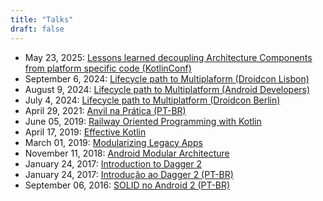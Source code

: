 ```yaml
---
title: "Talks"
draft: false
---
```


- May 23, 2025: [Lessons learned decoupling Architecture Components from platform specific code (KotlinConf)](https://youtu.be/jDz_yNZkEzk)
- September 6, 2024: [Lifecycle path to Multiplaform (Droidcon Lisbon)](https://youtu.be/Fd7jJaMN968)
- August 9, 2024: [Lifecycle path to Multiplatform (Android Developers)](https://www.youtube.com/watch?v=k1PIzEIO6jo)
- July 4, 2024: [Lifecycle path to Multiplatform (Droidcon Berlin)](https://www.droidcon.com/2024/08/30/androidx-lifecycles-path-to-multiplatform)
- April 29, 2021: [Anvil na Prática (PT-BR)](https://www.youtube.com/watch?v=AVZlStXTJJg)
- June 05, 2019: [Railway Oriented Programming with Kotlin](https://speakerdeck.com/marcellogalhardo/railway-oriented-programming-with-kotlin)
- April 17, 2019: [Effective Kotlin](https://speakerdeck.com/marcellogalhardo/effective-kotlin)
- March 01, 2019: [Modularizing Legacy Apps](https://speakerdeck.com/marcellogalhardo/modularizing-legacy-apps)
- November 11, 2018: [Android Modular Architecture](https://speakerdeck.com/marcellogalhardo/android-modular-architecture)
- January 24, 2017: [Introduction to Dagger 2](https://speakerdeck.com/marcellogalhardo/introduction-to-dagger-2)
- January 24, 2017: [Introdução ao Dagger 2 (PT-BR)](https://speakerdeck.com/marcellogalhardo/introducao-ao-dagger-2)
- September 06, 2016: [SOLID no Android 2 (PT-BR)](https://speakerdeck.com/marcellogalhardo/solid-no-desenvolvimento-android)
